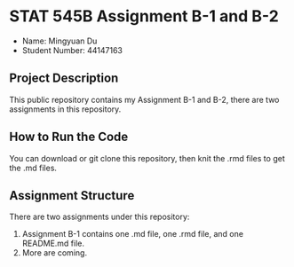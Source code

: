 # STAT 545B Assignment B-1 and B-2
- Name: Mingyuan Du 
- Student Number: 44147163

## Project Description
This public repository contains my Assignment B-1 and B-2, there are two assignments in this repository.

## How to Run the Code
You can download or git clone this repository, then knit the .rmd files to get the .md files.

## Assignment Structure
There are two assignments under this repository:
1. Assignment B-1 contains one .md file, one .rmd file, and one README.md file.
2. More are coming.
